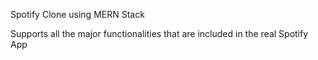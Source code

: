 Spotify Clone using MERN Stack

Supports all the major functionalities that are included in the real Spotify App
